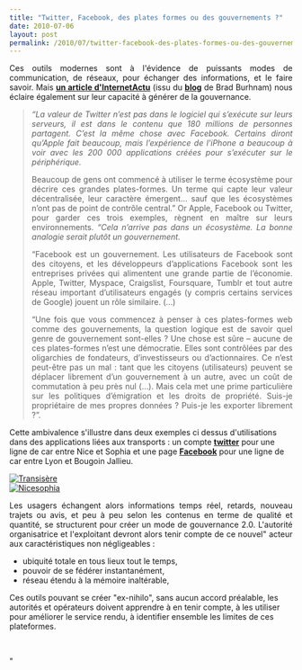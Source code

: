 ```yaml
---
title: "Twitter, Facebook, des plates formes ou des gouvernements ?"
date: 2010-07-06
layout: post
permalink: /2010/07/twitter-facebook-des-plates-formes-ou-des-gouvernements.html
---
```


<p style="text-align: justify">Ces outils modernes sont à l'évidence de puissants modes de communication, de réseaux, pour échanger des informations, et le faire savoir. Mais <strong><a href="http://www.internetactu.net/2010/06/24/du-gouvernement-comme-plate-forme-ou-linverse/" target="_blank">un article d'InternetActu</a></strong> (issu du <strong><a href="http://unionsquareventures.com/2010/06/web-services-as-governments.php" target="_blank">blog</a></strong> de Brad Burhnam) nous éclaire également sur leur capacité à générer de la gouvernance.</p> <blockquote> <p style="text-align: justify"><em>“La valeur de Twitter n’est pas dans le logiciel qui s’exécute sur leurs serveurs, il est dans le contenu que 180 millions de personnes partagent. C’est la même chose avec Facebook. Certains diront qu’Apple fait beaucoup, mais l’expérience de l’iPhone a beaucoup à voir avec les 200 000 applications créées pour s’exécuter sur le périphérique.</em></p> <p style="text-align: justify">Beaucoup de gens ont commencé à utiliser le terme écosystème pour décrire ces grandes plates-formes. Un terme qui capte leur valeur décentralisée, leur caractère émergent… sauf que les écosystèmes n’ont pas de point de contrôle central.” Or Apple, Facebook ou Twitter, pour garder ces trois exemples, règnent en maître sur leurs environnements. <em>“Cela n’arrive pas dans un écosystème. La bonne analogie serait plutôt un gouvernement.</em></p> <p style="text-align: justify">“Facebook est un gouvernement. Les utilisateurs de Facebook sont des citoyens, et les développeurs d’applications Facebook sont les entreprises privées qui alimentent une grande partie de l’économie. Apple, Twitter, Myspace, Craigslist, Foursquare, Tumblr et tout autre réseau important d’utilisateurs engagés (y compris certains services de Google) jouent un rôle similaire. (…)</p> <p style="text-align: justify">“Une fois que vous commencez à penser à ces plates-formes web comme des gouvernements, la question logique est de savoir quel genre de gouvernement sont-elles ? Une chose est sûre – aucune de ces plates-formes n’est une démocratie. Elles sont contrôlées par des oligarchies de fondateurs, d’investisseurs ou d’actionnaires. Ce n’est peut-être pas un mal : tant que les citoyens (utilisateurs) peuvent se déplacer librement d’un gouvernement à un autre, avec un coût de commutation à peu près nul (…). Mais cela met une prime particulière sur les politiques d’émigration et les droits de propriété. Suis-je propriétaire de mes propres données ? Puis-je les exporter librement ?”.</p></blockquote> <p style="text-align: justify"> </p>  <!--more--> Cette ambivalence s'illustre dans deux exemples ci dessus d'utilisations dans des applications liées aux transports : un compte <strong><a href="https://twitter.com/nicesophia230/usagers" target="_blank">twitter</a></strong> pour une ligne de car entre Nice et Sophia et une page <strong><a href="http://www.facebook.com/?ref=home#!/transisere1920?ref=ts" target="_blank">Facebook</a></strong> pour une ligne de car entre Lyon et Bougoin Jallieu. <p style="text-align: justify"><a href="/wp-content/uploads/sites/6/old/6a0120a66d2ad4970b0134853d4329970c-pi.jpg" rel="lightbox"><img alt="Transisère" border="0" class="asset asset-image at-xid-6a0120a66d2ad4970b0134853d4329970c " src="/wp-content/uploads/sites/6/old/6a0120a66d2ad4970b0134853d4329970c-500pi.jpg" title="Transisère" /></a> <br /> <a href="/wp-content/uploads/sites/6/old/6a0120a66d2ad4970b0133f217ddf5970b-pi.jpg"><img alt="Nicesophia" border="0" class="asset asset-image at-xid-6a0120a66d2ad4970b0133f217ddf5970b " src="/wp-content/uploads/sites/6/old/6a0120a66d2ad4970b0133f217ddf5970b-500pi.jpg" title="Nicesophia" /></a> <br /> </p> <p style="text-align: justify">Les usagers échangent alors informations temps réel, retards, nouveau trajets ou avis, et peu à peu selon les contenus en terme de qualité et quantité, se structurent pour créer un mode de gouvernance 2.0. L'autorité organisatrice et l'exploitant devront alors tenir compte de ce nouvel" acteur aux caractéristiques non négligeables : </p> <ul> <li> <div style=""text-align: justify"">ubiquité totale en tous lieux tout le temps,</div></li> <li> <div style=""text-align: justify"">pouvoir de se fédérer instantanément,</div></li> <li> <div style=""text-align: justify"">réseau étendu à la mémoire inaltérable,</div></li> </ul> <p style=""text-align: justify"">Ces outils pouvant se créer "ex-nihilo", sans aucun accord préalable, les autorités et opérateurs doivent apprendre à en tenir compte, à les utiliser pour améliorer le service rendu, à identifier ensemble les limites de ces plateformes.</p> <p style=""text-align: justify"">  </p>"